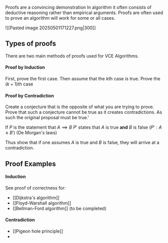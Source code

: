 
Proofs are a convincing demonstration
In algorithm it often consists of deductive reasoning rather than empirical arguments.
Proofs are often used to prove an algorithm will work for some or all cases.

![[Pasted image 20250501171227.png|300]]


## Types of proofs

There are two main methods of proofs used for VCE Algorithms.
#### Proof by Induction
First, prove the first case. 
Then assume that the $k$th case is true.
Prove the $(k+1)$th case
#### Proof by Contradiction
Create a conjecture that is the opposite of what you are trying to prove.
Prove that such a conjecture cannot be true as it creates contradictions.
As such the original proposal must be true.'

If $P$ is the statement that $A \implies B$
$P'$ states that $A$ is true **and** $B$ is false ($P': A \land B'$)
(De Morgan's laws)

Thus show that if one assumes $A$ is true and $B$ is false, they will arrive at a contradiction.
## Proof Examples

#### Induction

See proof of correctness for:
- [[Dijkstra's algorithm]]
- [[Floyd-Warshall algorithm]]
- [[Bellman-Ford algorithm]] (to be completed)

#### Contradiction
- [[Pigeon hole principle]]
- 

